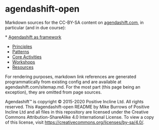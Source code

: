 # agendashift-open

Markdown sources for the CC-BY-SA content on [agendashift.com], in particular (and in due course):

 * [Agendashift as framework]
   * [Principles]
   * [Patterns]
   * [Core Activities]
 * [Workshops]
 * [Resources]
 
For rendering purposes, markdown link references are generated programmatically from existing config and are available at agendashift.com/sitemap.md. For the most part (this page being an exception), they are omitted from page sources.

Agendashift™ is copyright © 2015-2020 Positive Incline Ltd. All rights reserved. This #agendashift-open README by Mike Burrows of Positive Incline Ltd and all files in this repository are licensed under the Creative Commons Attribution-ShareAlike 4.0 International License. To view a copy of this license, visit https://creativecommons.org/licenses/by-sa/4.0/.

[agendashift.com]: https://www.agendashift.com
[Agendashift as framework]: https://www.agendashift.com/framework
[Principles]: https://www.agendashift.com/framework/principles
[Patterns]: https://www.agendashift.com/framework/patterns
[Core Activities]: https://www.agendashift.com/framework/core-activities
[Workshops]: https://www.agendashift.com/workshops
[Resources]: https://www.agendashift.com/resources
